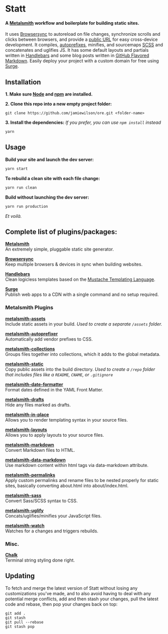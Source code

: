 # Statt
#### A [Metalsmith](http://metalsmith.io) workflow and boilerplate for building static sites.

It uses [Browsersync](http://browsersync.io) to autoreload on file changes, synchronize scrolls and clicks between browsers, and provide a [public URL](http://localtunnel.me) for easy cross-device development. It compiles, [autoprefixes](https://github.com/postcss/autoprefixer), minifies, and sourcemaps [SCSS](http://sass-lang.com/) and concatenates and uglifies JS. It has some default layouts and partials written in [Handlebars](http://handlebarsjs.com) and some blog posts written in [GitHub Flavored Markdown](https://help.github.com/articles/github-flavored-markdown/). Easily deploy your project with a custom domain for free using [Surge](https://surge.sh).

## Installation

**1. Make sure [Node](http://nodejs.org) and [npm](https://docs.npmjs.com/getting-started/installing-node) are installed.**

**2. Clone this repo into a new empty project folder:**

```
git clone https://github.com/jamiewilson/ore.git <folder-name>
```

**3. Install the dependencies:** _If you prefer, you can use `npm install` instead_

```bash
yarn
```

## Usage

**Build your site and launch the dev server:**

```bash
yarn start
```

**To rebuild a clean site with each file change:**

```bash
yarn run clean
```

**Build without launching the dev server:**

```bash
yarn run production
```

_Et voilà._

## Complete list of plugins/packages:

**[Metalsmith](http://metalsmith.io)**  
An extremely simple, pluggable static site generator.

**[Browsersync](https://github.com/Browsersync/browser-sync)**  
Keep multiple browsers & devices in sync when building websites.

**[Handlebars](http://handlebarsjs.com/)**  
Clean logicless templates based on the [Mustache Templating Language](http://mustache.github.com/).

**[Surge](https://github.com/sintaxi/surge)**  
Publish web apps to a CDN with a single command and no setup required.

### Metalsmith Plugins

**[metalsmith-assets](https://github.com/treygriffith/metalsmith-assets)**  
Include static assets in your build. _Used to create a separate `/assets` folder._

**[metalsmith-autoprefixer](https://github.com/esundahl/metalsmith-autoprefixer)**  
Automatically add vendor prefixes to CSS.

**[metalsmith-collections](https://github.com/segmentio/metalsmith-collections)**  
Groups files together into collections, which it adds to the global metadata.

**[metalsmith-static](https://github.com/TheHydroImpulse/metalsmith-static)**  
Copy public assets into the build directory. _Used to create a `/repo` folder that includes files like a `README`, `CNAME`, or `.gitignore`_

**[metalsmith-date-formatter](https://github.com/hellatan/metalsmith-date-formatter)**  
Format dates defined in the YAML Front Matter.

**[metalsmith-drafts](https://github.com/segmentio/metalsmith-drafts)**  
Hide any files marked as drafts.

**[metalsmith-in-place](https://github.com/superwolff/metalsmith-in-place)**  
Allows you to render templating syntax in your source files.

**[metalsmith-layouts](https://github.com/superwolff/metalsmith-in-place)**  
Allows you to apply layouts to your source files.

**[metalsmith-markdown](https://github.com/segmentio/metalsmith-markdown)**  
Convert Markdown files to HTML.

**[metalsmith-data-markdown](https://github.com/majodev/metalsmith-data-markdown)**  
Use markdown content within html tags via data-markdown attribute.

**[metalsmith-permalinks](https://github.com/segmentio/metalsmith-permalinks)**  
Apply custom permalinks and rename files to be nested properly for static sites, basically converting about.html into about/index.html.

**[metalsmith-sass](https://github.com/stevenschobert/metalsmith-sass)**  
Convert Sass/SCSS syntax to CSS.

**[metalsmith-uglify](https://github.com/ksmithut/metalsmith-uglify)**  
Concats/uglifies/minifies your JavaScript files.

**[metalsmith-watch](https://github.com/FWeinb/metalsmith-watch)**  
Watches for a changes and triggers rebuilds.

### Misc.

**[Chalk](https://github.com/chalk/chalk)**  
Terminal string styling done right.

## Updating
To fetch and merge the latest version of Statt without losing any customizations you've made, and to also avoid having to deal with any potential merge conflicts, add and then stash your changes, pull the latest code and rebase, then pop your changes back on top:

```
git add .
git stash
git pull --rebase
git stash pop
```
